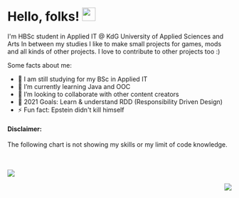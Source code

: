 # Hello, folks! <img src="https://i.imgur.com/2DF1ZvF.gif" width="30px">
I'm HBSc student in Applied IT @ KdG University of Applied Sciences and Arts
In between my studies I like to make small projects for games, mods and all kinds of other projects. I love to contribute to other projects too :)

Some facts about me:

- 🔭 I am still studying for my BSc in Applied IT
- 🌱 I’m currently learning Java and OOC
- 👯 I’m looking to collaborate with other content creators
- 🥅 2021 Goals: Learn & understand RDD (Responsibility Driven Design)
- ⚡ Fun fact: Epstein didn't kill himself

#### Disclaimer:
The following chart is not showing my skills or my limit of code knowledge.

<br><br>
<img align="left" src="https://github-readme-stats.vercel.app/api/top-langs/?username=11TStudio&theme=dracula" />

<br><img align="right" src="https://github-readme-stats.vercel.app/api?username=11TStudio&show_icons=true&theme=dracula" />
